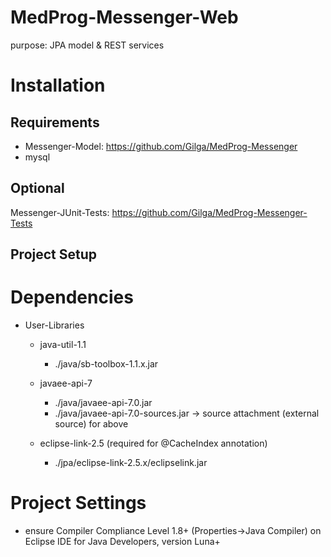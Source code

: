 # MedProg-Messenger-Web
purpose: JPA model & REST services

# Installation

## Requirements
- Messenger-Model: https://github.com/Gilga/MedProg-Messenger
- mysql

## Optional
Messenger-JUnit-Tests: https://github.com/Gilga/MedProg-Messenger-Tests

## Project Setup

Dependencies
============
- User-Libraries
  - java-util-1.1
    - ./java/sb-toolbox-1.1.x.jar

  - javaee-api-7
    - ./java/javaee-api-7.0.jar
    - ./java/javaee-api-7.0-sources.jar -> source attachment (external source) for above

  - eclipse-link-2.5 (required for @CacheIndex annotation)
    - ./jpa/eclipse-link-2.5.x/eclipselink.jar


Project Settings
================
- ensure Compiler Compliance Level 1.8+ (Properties->Java Compiler)
  on Eclipse IDE for Java Developers, version Luna+
